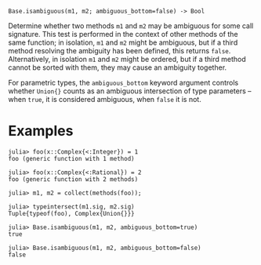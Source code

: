 ```
Base.isambiguous(m1, m2; ambiguous_bottom=false) -> Bool
```

Determine whether two methods `m1` and `m2` may be ambiguous for some call signature. This test is performed in the context of other methods of the same function; in isolation, `m1` and `m2` might be ambiguous, but if a third method resolving the ambiguity has been defined, this returns `false`. Alternatively, in isolation `m1` and `m2` might be ordered, but if a third method cannot be sorted with them, they may cause an ambiguity together.

For parametric types, the `ambiguous_bottom` keyword argument controls whether `Union{}` counts as an ambiguous intersection of type parameters – when `true`, it is considered ambiguous, when `false` it is not.

# Examples

```jldoctest
julia> foo(x::Complex{<:Integer}) = 1
foo (generic function with 1 method)

julia> foo(x::Complex{<:Rational}) = 2
foo (generic function with 2 methods)

julia> m1, m2 = collect(methods(foo));

julia> typeintersect(m1.sig, m2.sig)
Tuple{typeof(foo), Complex{Union{}}}

julia> Base.isambiguous(m1, m2, ambiguous_bottom=true)
true

julia> Base.isambiguous(m1, m2, ambiguous_bottom=false)
false
```
